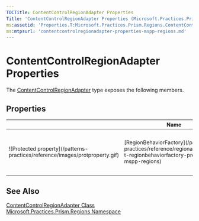 ```yaml
---
TOCTitle: ContentControlRegionAdapter Properties
Title: 'ContentControlRegionAdapter Properties (Microsoft.Practices.Prism.Regions)'
ms:assetid: 'Properties.T:Microsoft.Practices.Prism.Regions.ContentControlRegionAdapter'
ms:mtpsurl: 'contentcontrolregionadapter-properties-mspp-regions.md'
---
```


# ContentControlRegionAdapter Properties

The [ContentControlRegionAdapter](/patterns-practices/reference/contentcontrolregionadapter-class-mspp-regions) type exposes the following members.

## Properties

<table>

<thead>
<tr class="header">
<th> </th>
<th>Name</th>
<th>Description</th>
</tr>
</thead>
<tbody>
<tr class="odd">
<td>![Protected property](/patterns-practices/reference/images/protproperty.gif)</td>
<td>[RegionBehaviorFactory](/patterns-practices/reference/regionadapterbase-t-regionbehaviorfactory-property-mspp-regions)</td>
<td><div class="summary">
Gets or sets the factory used to create the region behaviors to attach to the created regions.
</div>
(Inherited from [RegionAdapterBase] (/patterns-practices/reference/regionadapterbase-t-class-mspp-regions).)</td>
</tr>
</tbody>
</table>

## See Also

[ContentControlRegionAdapter Class](/patterns-practices/reference/contentcontrolregionadapter-class-mspp-regions)  
[Microsoft.Practices.Prism.Regions Namespace](/patterns-practices/reference/mspp-regions-namespace)  